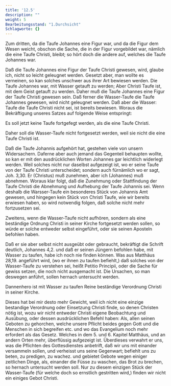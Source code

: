 ```yaml
---
title: '12.5'
description: ""
weight: 5
Bearbeitungsstand: "1.Durchsicht"
Schlagworte: {}
---
```

<!-- Seite 585 -->
Zum dritten, da die Taufe Johannes
eine Figur war, und da die Figur dem Wesen
weicht, obschon die Sache, die in der Figur vorgebildet
war, nämlich die eine Taufe Christi, bleibt;
so hört doch die andere auf, welches die
Taufe Johannes war.

Daß die Taufe Johannes eine Figur der Taufe
Christi gewesen, wird, glaube ich, nicht so leicht geleugnet
werden. Gesetzt aber, man wollte es verneinen,
so kan solches unschwer aus ihrer Art bewiesen
werden. Die Taufe Johannes war, mit Wasser
getauft zu werden; Aber Christi Taufe ist, mit
dem Geist getauft zu werden. Daher muß die
Taufe Johannes eine Figur der Taufe Christi gewesen
sein. Daß ferner die Wasser-Taufe die Taufe
Johannes gewesen, wird nicht geleugnet werden. Daß
aber die Wasser: Taufe die Taufe Christi nicht sei, ist
bereits bewiesen. Woraus die Bekräftigung unseres
Satzes auf folgende Weise entspringt:

Es soll jetzt keine Taufe fortgefegt werden, als die
eine Taufe Christi.

Daher soll die Wasser-Taufe nicht fortgesetzt werden,
weil sie nicht die eine Taufe Christi ist.

Daß die Taufe Johannis aufgehört hat, gestehen
viele von unsern Widersachern. Daferne aber auch
jemand das Gegenteil behaupten wollte, so kan er
mit den ausdrücklichen Worten Johannes gar leichtlich
widerlegt werden. Weil solches nicht nur daselbst
aufgezeigt ist, wo er seine Taufe von der Taufe
Christi unterscheidet; sondern auch fürnämlich wo
er sagt, Joh. 3,30. Er (Christus) muß zunehmen,<!-- Seite 586 -->
aber ich (Johannes) muß abnehmen. Woraus
klar folgt, daß die Zunehmung oder Stattfindung
der Taufe Christi die Abnehmung und Aufhebung
der Taufe Johannis sei. Wenn deshalb die Warsser-Taufe
ein besonderes Stück von Johannis Amt
gewesen, und hingegen kein Stück von Christi Taufe,
wie wir bereits erwiesen haben, so wird notwendig
folgen, daß solche nicht mehr fortzusetzen sei.

Zweitens, wenn die Wasser-Taufe nicht aufhören,
sondern als eine beständige Ordnung Christi in
seiner Kirche fortgesetzt werden sollen, so würde er solche
entweder selbst eingeführt, oder sie seinen Aposteln
befohlen haben.

Daß er sie aber selbst nicht ausgeübt oder gebraucht,
bekräftigt die Schrift deutlich, Johannes 4,2.
und daß er seinen Jüngern befohlen habe, mit Wasser
zu taufen, habe ich noch nie finden können. Was
aus Matthäus 28,19. angeführt wird, (wo er ihnen
zu taufen befiehlt,) daß solches von der Wasser-Taufe
zu verstehen sei, heißt Petitio Principii, oder die
Sache für gewiss setzen, die noch nicht ausgemacht ist.
Die Ursachen, so man deswegen anführt, sollen hernach
untersucht werden.

Dannenhero ist mit Wasser zu taufen Reine
beständige Verordnung Christi in seiner Kirche.

Dieses hat bei mir desto mehr Gewicht, weil ich
nicht eine einzige bestandige Verordnung oder Einsetzung
Christi finde, so denen Christen nötig ist, wozu
wir nicht entweder Christi eigene Beobachtung und
Ausübung, oder dessen ausdrücklichen Befehl haben:
Als, allen seinen Geboten zu gehorchen, welche unsere
Pflicht beides gegen Gott und die Menschen in
sich begreifen etc. und wo das Evangelium noch mehr
erfordert als das Gesetz. Welches in dem 5. und 6.
Kapitel Matthäus, und an andern Orten mehr, überflüssig<!-- Seite 587 -->
aufgezeigt ist. Überdieses verwahrt er uns,
was die Pflichten des Gottesdienstes anbetrift, daß
wir uns mit einander versammeln sollen, und verheisst
uns seine Gegenwart; befiehlt uns zu beten, zu
predigen, zu wachez. und gebietet Gebote wegen
 einiger zeitlichen Dinge, als, einander die Füsse
zu waschen, das Brot zu brechen, so hernach untersucht
werden soll. Nur zu diesem einzigen Stück
der Wasser-Taufe (für welche doch so ernstlich
gestritten wird,) finden wir nicht ein einiges Gebot
Christi.
